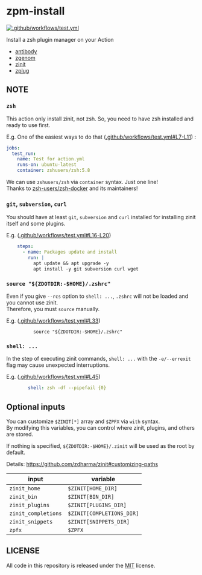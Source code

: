 # zpm-install

[![.github/workflows/test.yml](https://github.com/0xTadash1/zpm-install/actions/workflows/test.yml/badge.svg)](https://github.com/0xTadash1/zpm-install/actions/workflows/test.yml)

Install a zsh plugin manager on your Action

- [antibody](https://github.com/getantibody/antibody)
- [zgenom](https://github.com/jandamm/zgenom)
- [zinit](https://github.com/zdharma/zinit)
- [zplug](https://github.com/zplug/zplug)

## NOTE

### `zsh`

This action only install zinit, not zsh. So, you need to have zsh installed and ready to use first.

E.g. One of the easiest ways to do that ([.github/workflows/test.yml#L7-L11](https://github.com/0xTadash1/zpm-install/blob/main/.github/workflows/test.yml#L7-L11))
:
```yaml
jobs:
  test_run:
    name: Test for action.yml
    runs-on: ubuntu-latest
    container: zshusers/zsh:5.8
 ```

 We can use `zshusers/zsh` via `container` syntax. Just one line! \
 Thanks to [zsh-users/zsh-docker](https://github.com/zsh-users/zsh-docker) and its maintainers!

### `git`, `subversion`, `curl`

You should have at least `git`, `subversion` and `curl` installed for installing zinit itself and some plugins.

E.g. ([.github/workflows/test.yml#L16-L20](https://github.com/0xTadash1/zpm-install/blob/main/.github/workflows/test.yml#L16-L20))
```yaml
    steps:
      - name: Packages update and install
        run: |
          apt update && apt upgrade -y
          apt install -y git subversion curl wget
```

### `source "${ZDOTDIR:-$HOME}/.zshrc"`

Even if you give `--rcs` option to `shell: ...`, `.zshrc` will not be loaded and you cannot use zinit. \
Therefore, you must `source` manually.

E.g. ([.github/workflows/test.yml#L33](https://github.com/0xTadash1/zpm-install/blob/main/.github/workflows/test.yml#L33))
```shell
          source "${ZDOTDIR:-$HOME}/.zshrc"
```

### `shell: ...`

In the step of executing zinit commands, `shell: ...` with the `-e/--errexit` flag may cause unexpected interruptions.

E.g. ([.github/workflows/test.yml#L45](https://github.com/0xTadash1/zpm-install/blob/main/.github/workflows/test.yml#L45))
```yaml
        shell: zsh -df --pipefail {0}
```

## Optional inputs

You can customize `$ZINIT[*]` array and `$ZPFX` via `with` syntax. \
By modifying this variables, you can control where zinit, plugins, and others are stored.

If nothing is specified, `${ZDOTDIR:-$HOME}/.zinit` will be used as the root by default.

Details: https://github.com/zdharma/zinit#customizing-paths

|input|variable|
|---|---|
|`zinit_home`|`$ZINIT[HOME_DIR]`|
|`zinit_bin`|`$ZINIT[BIN_DIR]`|
|`zinit_plugins`|`$ZINIT[PLUGINS_DIR]`|
|`zinit_completions`|`$ZINIT[COMPLETIONS_DIR]`|
|`zinit_snippets`|`$ZINIT[SNIPPETS_DIR]`|
|`zpfx`|`$ZPFX`|

## LICENSE

All code in this repository is released under the [MIT](https://github.com/0xTadash1/zpm-install/blob/main/LICENSE) license.
